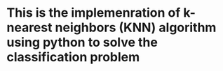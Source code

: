 # This is the implemenration of k-nearest neighbors (KNN) algorithm using python to solve the classification problem
